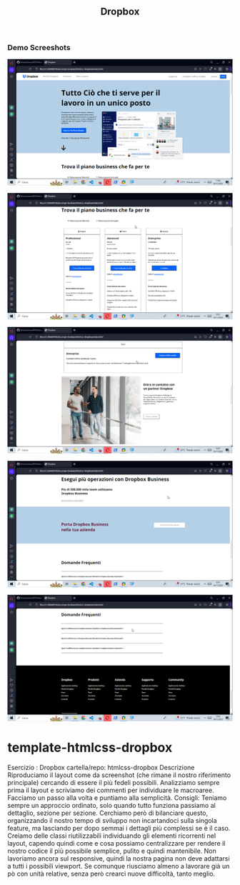 <div align="center">
  
  <h2 align="center">Dropbox</h2>

</div>

<br />

### Demo Screeshots

![Simona Dropbox Demo](./readme-images/dropbox.png "Demo")

![Simona Dropbox Demo](./readme-images/dropbox1.png "Demo")

![Simona Dropbox Demo](./readme-images/dropbox2.png "Demo")

![Simona Dropbox Demo](./readme-images/dropbox3.png "Demo")

![Simona Dropbox Demo](./readme-images/dropbox4.png "Demo")

# template-htmlcss-dropbox

Esercizio : Dropbox
cartella/repo: htmlcss-dropbox
Descrizione
Riproduciamo il layout come da screenshot (che rimane il nostro riferimento principale) cercando di essere il più fedeli possibili.
Analizziamo sempre prima il layout e scriviamo dei commenti per individuare le macroaree.
Facciamo un passo alla volta e puntiamo alla semplicità.
Consigli:
Teniamo sempre un approccio ordinato, solo quando tutto funziona passiamo al dettaglio, sezione per sezione. Cerchiamo però di bilanciare questo, organizzando il nostro tempo di sviluppo non incartandoci sulla singola feature, ma lasciando per dopo semmai i dettagli più complessi se è il caso.
Creiamo delle classi riutilizzabili individuando gli elementi ricorrenti nel layout, capendo quindi come e cosa possiamo centralizzare per rendere il nostro codice il più possibile semplice, pulito e quindi mantenibile.
Non lavoriamo ancora sul responsive, quindi la nostra pagina non deve adattarsi a tutti i possibili viewport. Se comunque riusciamo almeno a lavorare già un pò con unità relative, senza però crearci nuove difficoltà, tanto meglio.
